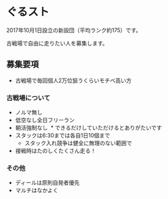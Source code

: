 # ぐるスト

2017年10月1日設立の新設団（平均ランク約175）です。

古戦場で自由に走りたい人を募集します。

## 募集要項

- 古戦場で毎回個人2万位狙うくらいモチベ高い方

### 古戦場について

* ノルマ無し
* 低空なし全日フリーラン
* 朝活強制なし
  * できるだけしていただけるとありがたいです
* スタックは6:30までは各自1日10個まで
  * スタック入れ競争は健全に無理のない範囲で
* 接戦時はたのしくたくさん走る！

### その他

* ディールは原則自発者優先
* マルチはなかよく
